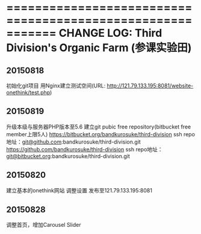 ===========================================================
CHANGE LOG: Third Division's Organic Farm (参课实验田)
===========================================================

20150818
--------
初始化git项目
用Nginx建立测试空间(URL: http://121.79.133.195:8081/website-onethink/test.php)


20150819
--------
升级本级与服务器PHP版本至5.6
建立git pubic free repository(bitbucket free member上限5人)
    https://bitbucket.org/bandkurosuke/third-division
        ssh repo地址：git@github.com:bandkurosuke/third-division.git
    https://github.com/bandkurosuke/third-division
        ssh repo地址：git@bitbucket.org:bandkurosuke/third-division.git

20150820
--------
建立基本的onethink网站
调整设置
发布至121.79.133.195:8081

20150828
--------
调整首页，增加Carousel Slider
